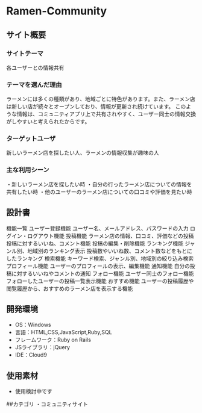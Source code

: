# Ramen-Community

## サイト概要
### サイトテーマ
各ユーザーとの情報共有

### テーマを選んだ理由
ラーメンには多くの種類があり、地域ごとに特色があります。また、ラーメン店は新しい店が続々とオープンしており、情報が更新され続けています。
このような情報は、コミュニティアプリ上で共有されやすく、ユーザー同士の情報交換がしやすいと考えられたからです。

### ターゲットユーザ
新しいラーメン店を探したい人、ラーメンの情報収集が趣味の人

### 主な利用シーン
・新しいラーメン店を探したい時
・自分の行ったラーメン店についての情報を共有したい時
・他のユーザーのラーメン店についての口コミや評価を見たい時


## 設計書

機能一覧
ユーザー登録機能
ユーザー名、メールアドレス、パスワードの入力
ログイン・ログアウト機能
投稿機能
ラーメン店の情報、口コミ、評価などの投稿
投稿に対するいいね、コメント機能
投稿の編集・削除機能
ランキング機能
ジャンル別、地域別のランキング表示
投稿数やいいね数、コメント数などをもとにしたランキング
検索機能
キーワード検索、ジャンル別、地域別の絞り込み検索
プロフィール機能
ユーザーのプロフィールの表示、編集機能
通知機能
自分の投稿に対するいいねやコメントの通知
フォロー機能
ユーザー同士のフォロー機能
フォローしたユーザーの投稿一覧表示機能
おすすめ機能
ユーザーの投稿履歴や閲覧履歴から、おすすめのラーメン店を表示する機能

## 開発環境
- OS：Windows
- 言語：HTML,CSS,JavaScript,Ruby,SQL
- フレームワーク：Ruby on Rails
- JSライブラリ：jQuery
- IDE：Cloud9

## 使用素材
- 使用検討中です

##カテゴリ
・コミュニティサイト
